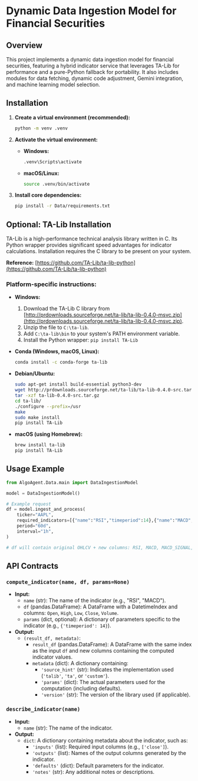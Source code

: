 # Dynamic Data Ingestion Model for Financial Securities

## Overview

This project implements a dynamic data ingestion model for financial securities, featuring a hybrid indicator service that leverages TA-Lib for performance and a pure-Python fallback for portability. It also includes modules for data fetching, dynamic code adjustment, Gemini integration, and machine learning model selection.

## Installation

1.  **Create a virtual environment (recommended):**
    ```bash
    python -m venv .venv
    ```

2.  **Activate the virtual environment:**
    *   **Windows:**
        ```bash
        .venv\Scripts\activate
        ```
    *   **macOS/Linux:**
        ```bash
        source .venv/bin/activate
        ```

3.  **Install core dependencies:**
    ```bash
    pip install -r Data/requirements.txt
    ```

## Optional: TA-Lib Installation

TA-Lib is a high-performance technical analysis library written in C. Its Python wrapper provides significant speed advantages for indicator calculations. Installation requires the C library to be present on your system.

**Reference:** [https://github.com/TA-Lib/ta-lib-python](https://github.com/TA-Lib/ta-lib-python)

### Platform-specific instructions:

*   **Windows:**
    1.  Download the TA-Lib C library from [http://prdownloads.sourceforge.net/ta-lib/ta-lib-0.4.0-msvc.zip](http://prdownloads.sourceforge.net/ta-lib/ta-lib-0.4.0-msvc.zip).
    2.  Unzip the file to `C:\ta-lib`.
    3.  Add `C:\ta-lib\bin` to your system's PATH environment variable.
    4.  Install the Python wrapper: `pip install TA-Lib`

*   **Conda (Windows, macOS, Linux):**
    ```bash
    conda install -c conda-forge ta-lib
    ```

*   **Debian/Ubuntu:**
    ```bash
    sudo apt-get install build-essential python3-dev
    wget http://prdownloads.sourceforge.net/ta-lib/ta-lib-0.4.0-src.tar.gz
    tar -xzf ta-lib-0.4.0-src.tar.gz
    cd ta-lib/
    ./configure --prefix=/usr
    make
    sudo make install
    pip install TA-Lib
    ```

*   **macOS (using Homebrew):**
    ```bash
    brew install ta-lib
    pip install TA-Lib
    ```

## Usage Example

```python
from AlgoAgent.Data.main import DataIngestionModel

model = DataIngestionModel()

# Example request
df = model.ingest_and_process(
    ticker="AAPL",
    required_indicators=[{"name":"RSI","timeperiod":14},{"name":"MACD","fastperiod":12,"slowperiod":26,"signalperiod":9}],
    period="60d",
    interval="1h",
)

# df will contain original OHLCV + new columns: RSI, MACD, MACD_SIGNAL, MACD_HIST
```

## API Contracts

### `compute_indicator(name, df, params=None)`

*   **Input:**
    *   `name` (str): The name of the indicator (e.g., "RSI", "MACD").
    *   `df` (pandas.DataFrame): A DataFrame with a DatetimeIndex and columns: `Open`, `High`, `Low`, `Close`, `Volume`.
    *   `params` (dict, optional): A dictionary of parameters specific to the indicator (e.g., `{'timeperiod': 14}`).
*   **Output:**
    *   `(result_df, metadata)`:
        *   `result_df` (pandas.DataFrame): A DataFrame with the same index as the input `df` and new columns containing the computed indicator values.
        *   `metadata` (dict): A dictionary containing:
            *   `'source_hint'` (str): Indicates the implementation used (`'talib'`, `'ta'`, or `'custom'`).
            *   `'params'` (dict): The actual parameters used for the computation (including defaults).
            *   `'version'` (str): The version of the library used (if applicable).

### `describe_indicator(name)`

*   **Input:**
    *   `name` (str): The name of the indicator.
*   **Output:**
    *   `dict`: A dictionary containing metadata about the indicator, such as:
        *   `'inputs'` (list): Required input columns (e.g., `['close']`).
        *   `'outputs'` (list): Names of the output columns generated by the indicator.
        *   `'defaults'` (dict): Default parameters for the indicator.
        *   `'notes'` (str): Any additional notes or descriptions.
